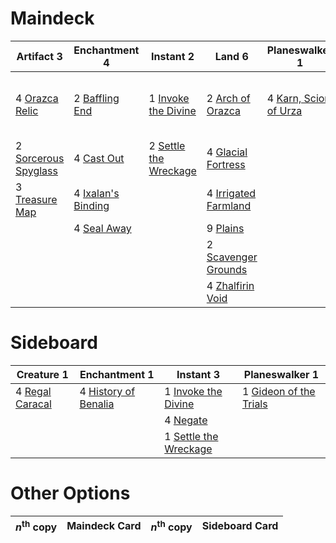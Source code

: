 
# Maindeck

|                                          Artifact 3                                           |                                        Enchantment 4                                        |                                           Instant 2                                            |                                            Land 6                                             |                                         Planeswalker 1                                         |                                               Sorcery 2                                               |
|-----------------------------------------------------------------------------------------------|---------------------------------------------------------------------------------------------|------------------------------------------------------------------------------------------------|-----------------------------------------------------------------------------------------------|------------------------------------------------------------------------------------------------|-------------------------------------------------------------------------------------------------------|
|4 [Orazca Relic](http://gatherer.wizards.com/Pages/Card/Details.aspx?multiverseid=439845)      |2 [Baffling End](http://gatherer.wizards.com/Pages/Card/Details.aspx?multiverseid=439658)    |1 [Invoke the Divine](http://gatherer.wizards.com/Pages/Card/Details.aspx?multiverseid=447152)  |2 [Arch of Orazca](http://gatherer.wizards.com/Pages/Card/Details.aspx?multiverseid=439849)    |4 [Karn, Scion of Urza](http://gatherer.wizards.com/Pages/Card/Details.aspx?multiverseid=442889)|2 [Approach of the Second Sun](http://gatherer.wizards.com/Pages/Card/Details.aspx?multiverseid=426706)|
|2 [Sorcerous Spyglass](http://gatherer.wizards.com/Pages/Card/Details.aspx?multiverseid=435407)|4 [Cast Out](http://gatherer.wizards.com/Pages/Card/Details.aspx?multiverseid=426710)        |2 [Settle the Wreckage](http://gatherer.wizards.com/Pages/Card/Details.aspx?multiverseid=435186)|4 [Glacial Fortress](http://gatherer.wizards.com/Pages/Card/Details.aspx?multiverseid=435416)  |                                                                                                |3 [Fumigate](http://gatherer.wizards.com/Pages/Card/Details.aspx?multiverseid=417588)                  |
|3 [Treasure Map](http://gatherer.wizards.com/Pages/Card/Details.aspx?multiverseid=435410)      |4 [Ixalan's Binding](http://gatherer.wizards.com/Pages/Card/Details.aspx?multiverseid=435168)|                                                                                                |4 [Irrigated Farmland](http://gatherer.wizards.com/Pages/Card/Details.aspx?multiverseid=426947)|                                                                                                |                                                                                                       |
|                                                                                               |4 [Seal Away](http://gatherer.wizards.com/Pages/Card/Details.aspx?multiverseid=442919)       |                                                                                                |9 [Plains](http://gatherer.wizards.com/Pages/Card/Details.aspx?multiverseid=439601)            |                                                                                                |                                                                                                       |
|                                                                                               |                                                                                             |                                                                                                |2 [Scavenger Grounds](http://gatherer.wizards.com/Pages/Card/Details.aspx?multiverseid=430871) |                                                                                                |                                                                                                       |
|                                                                                               |                                                                                             |                                                                                                |4 [Zhalfirin Void](http://gatherer.wizards.com/Pages/Card/Details.aspx?multiverseid=443137)    |                                                                                                |                                                                                                       |


# Sideboard

|                                        Creature 1                                        |                                         Enchantment 1                                         |                                           Instant 3                                            |                                         Planeswalker 1                                          |
|------------------------------------------------------------------------------------------|-----------------------------------------------------------------------------------------------|------------------------------------------------------------------------------------------------|-------------------------------------------------------------------------------------------------|
|4 [Regal Caracal](http://gatherer.wizards.com/Pages/Card/Details.aspx?multiverseid=426726)|4 [History of Benalia](http://gatherer.wizards.com/Pages/Card/Details.aspx?multiverseid=442909)|1 [Invoke the Divine](http://gatherer.wizards.com/Pages/Card/Details.aspx?multiverseid=447152)  |1 [Gideon of the Trials](http://gatherer.wizards.com/Pages/Card/Details.aspx?multiverseid=426716)|
|                                                                                          |                                                                                               |4 [Negate](http://gatherer.wizards.com/Pages/Card/Details.aspx?multiverseid=None)               |                                                                                                 |
|                                                                                          |                                                                                               |1 [Settle the Wreckage](http://gatherer.wizards.com/Pages/Card/Details.aspx?multiverseid=435186)|                                                                                                 |


# Other Options

|*n*<sup>th</sup> copy|Maindeck Card|*n*<sup>th</sup> copy|Sideboard Card|
|---------------------|-------------|---------------------|--------------|

